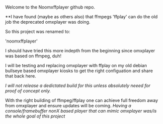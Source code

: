 Welcome to the Noomxffplayer github repo.

**I have found (maybe as others also) that ffmpegs 'ffplay' can do the old job the deprecated omxplayer was doing.

So this project was renamed to:

'noomxffplayer'

I should have tried this more indepth from the beginning since omxplayer was based on ffmpeg, duh!

I will be testing and replacing omxplayer with ffplay on my old debian bullseye based omxplayer kiosks to get the right configuation and share that back here. 

*I will not release a dedictated build for this unless absolutely neeed for proof of concept only.*

With the right building of ffmpeg/ffplay one can achieve full freedom away from omxplayer and ensure updates will be coming.
*Having a console/framebuffer nonX based player that can mimic omxplayer was/is the whole goal of this project*
